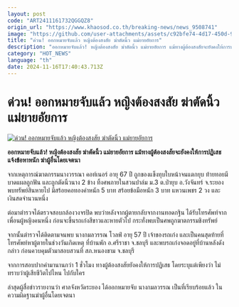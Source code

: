 ```yaml
---
layout: post
code: "ART2411161732QGGQZ8"
origin_url: "https://www.khaosod.co.th/breaking-news/news_9508741"
image: "https://github.com/user-attachments/assets/c92bfe74-4d17-450d-97d7-25ee324d07df"
title: "ด่วน! ออกหมายจับแล้ว หญิงต้องสงสัย ฆ่าตัดนิ้ว แม่ยายอัยการ"
description: "ออกหมายจับแล้ว! หญิงต้องสงสัย ฆ่าตัดนิ้ว แม่ยายอัยการ แม้ทางผู้ต้องสงสัยจะยังคงให้การปฏิเสธ แจ้งข้อหาหนัก ฆ่าผู้อื่นโดยเจตนา"
category: "HOT_NEWS"
language: "th"
date: 2024-11-16T17:40:43.713Z
---
```


# ด่วน! ออกหมายจับแล้ว หญิงต้องสงสัย ฆ่าตัดนิ้ว แม่ยายอัยการ

[![ด่วน! ออกหมายจับแล้ว หญิงต้องสงสัย ฆ่าตัดนิ้ว แม่ยายอัยการ](https://www.khaosod.co.th/wpapp/uploads/2024/11/chonburi-2.jpg "ด่วน! ออกหมายจับแล้ว หญิงต้องสงสัย ฆ่าตัดนิ้ว แม่ยายอัยการ")](https://www.khaosod.co.th/wpapp/uploads/2024/11/chonburi-2.jpg)

**ออกหมายจับแล้ว! หญิงต้องสงสัย ฆ่าตัดนิ้ว แม่ยายอัยการ แม้ทางผู้ต้องสงสัยจะยังคงให้การปฏิเสธ แจ้งข้อหาหนัก ฆ่าผู้อื่นโดยเจตนา**

จากเหตุการณ์ฆาตกรรมนางวรรณา คอท์เนอร์ อายุ 67 ปี ถูกของแข็งทุบใบหน้าจนแตกยุบ ท้ายทอยมีบาดแผลถูกฟัน และถูกตัดนิ้วนาง 2 ข้าง ทิ้งศพภายในสวนปาล์ม ม.3 ต.ป่ายุบ อ.วังจันทร์ จ.ระยอง พบทรัพย์สินหายไป มีสร้อยคอทองคำหนัก 5 บาท สร้อยข้อมือหนัก 3 บาท แหวนเพชร 2 วง และเงินสดจำนวนหนึ่ง

ต่อมาตำรวจได้ตรวจสอบกล้องวงจรปิด พบว่าหลังจากผู้ตายกลับจากงานทอดกฐิน ได้รับโทรศัพท์จากเพื่อนผู้หญิงคนหนึ่ง ก่อนจะขึ้นรถเก๋งสีขาวและหายตัวไป กระทั่งพบเป็นศพถูกฆาตกรรมชิงทรัพย์

จากนั้นตำรวจได้ติดตามจนพบ นางกมลวรรณ โวลฟ์ อายุ 57 ปี เจ้าของรถเก๋ง และเป็นคนสุดท้ายที่โทรศัพท์หาผู้ตายในช่วงวันเกิดเหตุ ที่บ้านพัก อ.ศรีราชา จ.ชลบุรี และพบรถเก๋งจอดอยู่ที่บ้านหลังดังกล่าว ก่อนควบคุมตัวมาสอบสวนที่ สภ.หนองขาม จ.ชลบุรี

จากการสอบปากคำมานานกว่า 1 ชั่วโมง ทางผู้ต้องสงสัยยังคงให้การปฏิเสธ โดยระบุแต่เพียงว่า ไม่ทราบว่าผู้เสียชีวิตไปไหน ไปกับใคร

ล่าสุดผู้สื่อข่าวรายงานว่า ศาลจังหวัดระยอง ได้ออกหมายจับ นางกมลวรรณ เป็นที่เรียบร้อยแล้ว ในความผิดฐานฆ่าผู้อื่นโดยเจตนา